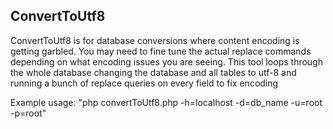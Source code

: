 ConvertToUtf8
-------------

ConvertToUtf8 is for database conversions where content encoding is getting garbled.  You may need to fine tune the actual replace commands depending on what encoding issues you are seeing.  This tool loops through the whole database changing the database and all tables to utf-8 and running a bunch of replace queries on every field to fix encoding

Example usage: "php convertToUtf8.php -h=localhost -d=db_name -u=root -p=root"
